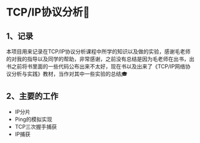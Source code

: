 # TCP/IP协议分析🎨

## 1、记录

本项目用来记录在TCP/IP协议分析课程中所学的知识以及做的实验，感谢毛老师的对我的指导以及同学的帮助，非常感谢，之前没有总结是因为毛老师在出书，出书之前将书里面的一些代码公布出来不太好，现在书以及出来了《TCP/IP网络协议分析与实践》教材，当作对其中一些实验的总结🎓

## 2、主要的工作

- IP分片
- Ping的模拟实现
- TCP三次握手捕获
- IP捕获